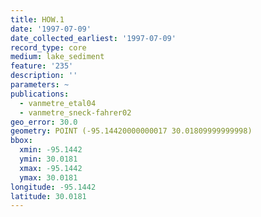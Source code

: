 ```yaml
---
title: HOW.1
date: '1997-07-09'
date_collected_earliest: '1997-07-09'
record_type: core
medium: lake_sediment
feature: '235'
description: ''
parameters: ~
publications:
  - vanmetre_etal04
  - vanmetre_sneck-fahrer02
geo_error: 30.0
geometry: POINT (-95.14420000000017 30.01809999999998)
bbox:
  xmin: -95.1442
  ymin: 30.0181
  xmax: -95.1442
  ymax: 30.0181
longitude: -95.1442
latitude: 30.0181
---
```

